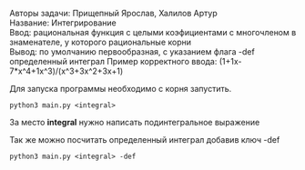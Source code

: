 Авторы задачи: Прищепный Ярослав, Халилов Артур <br>
Название: Интегрирование <br>
Ввод: рациональная функция с целыми коэфициентами с многочленом в знаменателе, у которого рациональные корни <br>
Вывод: по умолчанию первообразная, с указанием флага -def определенный интеграл
Пример корректного ввода: (1+1x-7*x^4+1x^3)/(x^3+3x^2+3x+1)

Для запуска программы необходимо с корня запустить.
```
python3 main.py <integral>
```
За место __integral__ нужно написать подинтегральное выражение

Так же можно посчитать определенный интеграл добавив ключ -def
```
python3 main.py <integral> -def
```
